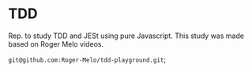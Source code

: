 # TDD

Rep. to study TDD and JESt using pure Javascript. This study was made based on Roger Melo videos.

 `git@github.com:Roger-Melo/tdd-playground.git`;

